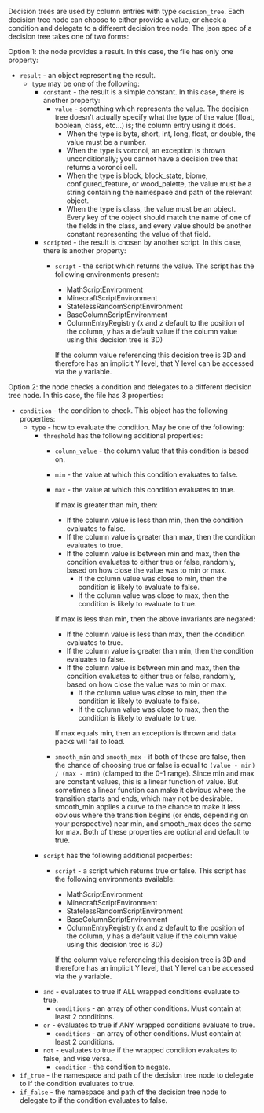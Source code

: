 Decision trees are used by column entries with type `decision_tree`. Each decision tree node can choose to either provide a value, or check a condition and delegate to a different decision tree node. The json spec of a decision tree takes one of two forms:

Option 1: the node provides a result. In this case, the file has only one property:
* `result` - an object representing the result.
	* `type` may be one of the following:
		* `constant` - the result is a simple constant. In this case, there is another property:
			* `value` - something which represents the value. The decision tree doesn't actually specify what the type of the value (float, boolean, class, etc...) is; the column entry using it does.
				* When the type is byte, short, int, long, float, or double, the value must be a number.
				* When the type is voronoi, an exception is thrown unconditionally; you cannot have a decision tree that returns a voronoi cell.
				* When the type is block, block_state, biome, configured_feature, or wood_palette, the value must be a string containing the namespace and path of the relevant object.
				* When the type is class, the value must be an object. Every key of the object should match the name of one of the fields in the class, and every value should be another constant representing the value of that field.
		* `scripted` - the result is chosen by another script. In this case, there is another property:
			* `script` - the script which returns the value. The script has the following environments present:
				* MathScriptEnvironment
				* MinecraftScriptEnvironment
				* StatelessRandomScriptEnvironment
				* BaseColumnScriptEnvironment
				* ColumnEntryRegistry (x and z default to the position of the column, y has a default value if the column value using this decision tree is 3D)

				If the column value referencing this decision tree is 3D and therefore has an implicit Y level, that Y level can be accessed via the `y` variable.

Option 2: the node checks a condition and delegates to a different decision tree node. In this case, the file has 3 properties:
* `condition` - the condition to check. This object has the following properties:
	* `type` - how to evaluate the condition. May be one of the following:
		* `threshold` has the following additional properties:
			* `column_value` - the column value that this condition is based on.
			* `min` - the value at which this condition evaluates to false.
			* `max` - the value at which this condition evaluates to true.

				If max is greater than min, then:
				* If the column value is less than min, then the condition evaluates to false.
				* If the column value is greater than max, then the condition evaluates to true.
				* If the column value is between min and max, then the condition evaluates to either true or false, randomly, based on how close the value was to min or max.
					* If the column value was close to min, then the condition is likely to evaluate to false.
					* If the column value was close to max, then the condition is likely to evaluate to true.

				If max is less than min, then the above invariants are negated:
				* If the column value is less than max, then the condition evaluates to true.
				* If the column value is greater than min, then the condition evaluates to false.
				* If the column value is between min and max, then the condition evaluates to either true or false, randomly, based on how close the value was to min or max.
					* If the column value was close to min, then the condition is likely to evaluate to false.
					* If the column value was close to max, then the condition is likely to evaluate to true.

				If max equals min, then an exception is thrown and data packs will fail to load.
			* `smooth_min` and `smooth_max` - if both of these are false, then the chance of choosing true or false is equal to `(value - min) / (max - min)` (clamped to the 0-1 range). Since min and max are constant values, this is a linear function of value. But sometimes a linear function can make it obvious where the transition starts and ends, which may not be desirable. smooth_min applies a curve to the chance to make it less obvious where the transition begins (or ends, depending on your perspective) near min, and smooth_max does the same for max. Both of these properties are optional and default to true.
		* `script` has the following additional properties:
			* `script` - a script which returns true or false. This script has the following environments available:
				* MathScriptEnvironment
				* MinecraftScriptEnvironment
				* StatelessRandomScriptEnvironment
				* BaseColumnScriptEnvironment
				* ColumnEntryRegistry (x and z default to the position of the column, y has a default value if the column value using this decision tree is 3D)

				If the column value referencing this decision tree is 3D and therefore has an implicit Y level, that Y level can be accessed via the `y` variable.
		* `and` - evaluates to true if ALL wrapped conditions evaluate to true.
			* `conditions` - an array of other conditions. Must contain at least 2 conditions.
		* `or` - evaluates to true if ANY wrapped conditions evaluate to true.
			* `conditions` - an array of other conditions. Must contain at least 2 conditions.
		* `not` - evaluates to true if the wrapped condition evaluates to false, and vise versa.
			* `condition` - the condition to negate.
* `if_true` - the namespace and path of the decision tree node to delegate to if the condition evaluates to true.
* `if_false` - the namespace and path of the decision tree node to delegate to if the condition evaluates to false.